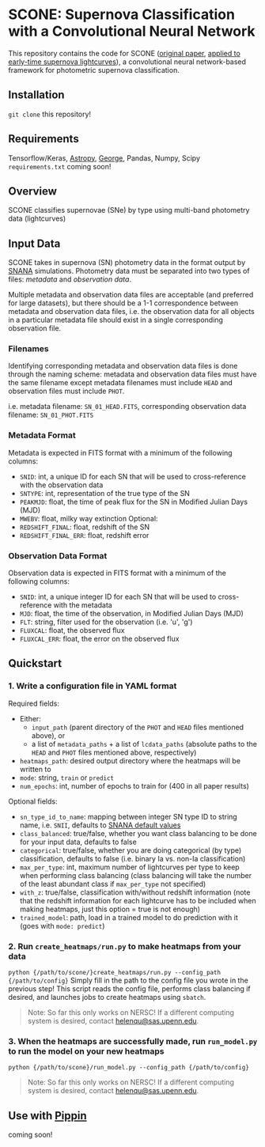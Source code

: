 # SCONE: Supernova Classification with a Convolutional Neural Network
This repository contains the code for SCONE ([original paper](https://arxiv.org/abs/2106.04370), [applied to early-time supernova lightcurves](https://arxiv.org/abs/2111.05539)), a convolutional neural network-based framework for photometric supernova classification.

## Installation
`git clone` this repository!

## Requirements
Tensorflow/Keras, [Astropy](https://docs.astropy.org/en/stable/index.html), [George](https://george.readthedocs.io/en/latest/), Pandas, Numpy, Scipy
`requirements.txt` coming soon!

## Overview
SCONE classifies supernovae (SNe) by type using multi-band photometry data (lightcurves)

## Input Data
SCONE takes in supernova (SN) photometry data in the format output by [SNANA](https://github.com/RickKessler/SNANA) simulations.
Photometry data must be separated into two types of files: *metadata* and *observation data*.

Multiple metadata and observation data files are acceptable (and preferred for large datasets), but there should be a 1-1 correspondence between metadata and observation data files, i.e. the observation data for all objects in a particular metadata file should exist in a single corresponding observation file.

### Filenames
Identifying corresponding metadata and observation data files is done through the naming scheme: metadata and observation data files must have the same filename except metadata filenames must include `HEAD` and observation files must include `PHOT`.

i.e. metadata filename: `SN_01_HEAD.FITS`, corresponding observation data filename: `SN_01_PHOT.FITS`

### Metadata Format

Metadata is expected in FITS format with a minimum of the following columns:
* ``SNID``: int, a unique ID for each SN that will be used to cross-reference with the observation data
* ``SNTYPE``: int, representation of the true type of the SN
* ``PEAKMJD``: float, the time of peak flux for the SN in Modified Julian Days (MJD)
* ``MWEBV``: float, milky way extinction
Optional:
* ``REDSHIFT_FINAL``: float, redshift of the SN
* ``REDSHIFT_FINAL_ERR``: float, redshift error

### Observation Data Format

Observation data is expected in FITS format with a minimum of the following columns:
* ``SNID``: int, a unique integer ID for each SN that will be used to cross-reference with the metadata
* ``MJD``: float, the time of the observation, in Modified Julian Days (MJD)
* ``FLT``: string, filter used for the observation (i.e. 'u', 'g')
* ``FLUXCAL``: float, the observed flux
* ``FLUXCAL_ERR``: float, the error on the observed flux

## Quickstart

### 1. Write a configuration file in YAML format

Required fields:
* Either:
  * `input_path` (parent directory of the `PHOT` and `HEAD` files mentioned above), or 
  * a list of `metadata_paths` + a list of `lcdata_paths` (absolute paths to the `HEAD` and `PHOT` files mentioned above, respectively)
* `heatmaps_path`: desired output directory where the heatmaps will be written to
* `mode`: string, `train` or `predict`
* `num_epochs`: int, number of epochs to train for (400 in all paper results)

Optional fields:
* `sn_type_id_to_name`: mapping between integer SN type ID to string name, i.e. `SNII`, defaults to [SNANA default values](https://github.com/helenqu/scone/blob/7f2d2d2d97c114328f9906d6a59d06c1b7129d7e/create_heatmaps/default_gentype_to_typename.yml)
* `class_balanced`: true/false, whether you want class balancing to be done for your input data, defaults to false
* `categorical`: true/false, whether you are doing categorical (by type) classification, defaults to false (i.e. binary Ia vs. non-Ia classification)
* `max_per_type`: int, maximum number of lightcurves per type to keep when performing class balancing (class balancing will take the number of the least abundant class if `max_per_type` not specified)
* `with_z`: true/false, classification with/without redshift information (note that the redshift information for each lightcurve has to be included when making heatmaps, just this option = true is not enough)
* `trained_model`: path, load in a trained model to do prediction with it (goes with `mode: predict`)

### 2. Run `create_heatmaps/run.py` to make heatmaps from your data
`python {/path/to/scone/}create_heatmaps/run.py --config_path {/path/to/config}`
Simply fill in the path to the config file you wrote in the previous step!
This script reads the config file, performs class balancing if desired, and launches jobs to create heatmaps using `sbatch`.
> Note: So far this only works on NERSC! If a different computing system is desired, contact helenqu@sas.upenn.edu.

### 3. When the heatmaps are successfully made, run `run_model.py` to run the model on your new heatmaps
`python {/path/to/scone}/run_model.py --config_path {/path/to/config}`
> Note: So far this only works on NERSC! If a different computing system is desired, contact helenqu@sas.upenn.edu.

## Use with [Pippin](https://github.com/dessn/Pippin/tree/main)
coming soon!
